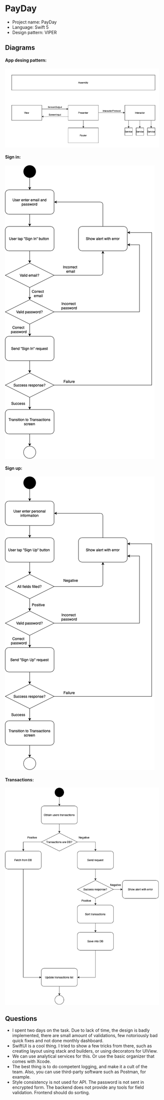 # PayDay

- Project name: PayDay
- Language: Swift 5
- Design pattern: VIPER

## Diagrams
#### App desing pattern:
![](Diagrams/app_design_pattern.png)
#### Sign in:
![](Diagrams/sign_in.png)
#### Sign up:
![](Diagrams/sign_up.png)
#### Transactions:
![](Diagrams/transactions.png)

## Questions
- I spent two days on the task. Due to lack of time, the design is badly implemented, there are small amount of validations, few notoriously bad quick fixes and not done monthly dashboard.
- SwiftUI is a cool thing. I tried to show a few tricks from there, such as creating layout using stack and builders, or using decorators for UIView. 
- We can use analytical services for this. Or use the basic organizer that comes with Xcode. 
- The best thing is to do competent logging, and make it a cult of the team. Also, you can use third-party software such as Postman, for example. 
- Style consistency is not used for API. The password is not sent in encrypted form. The backend does not provide any tools for field validation. Frontend should do sorting.
